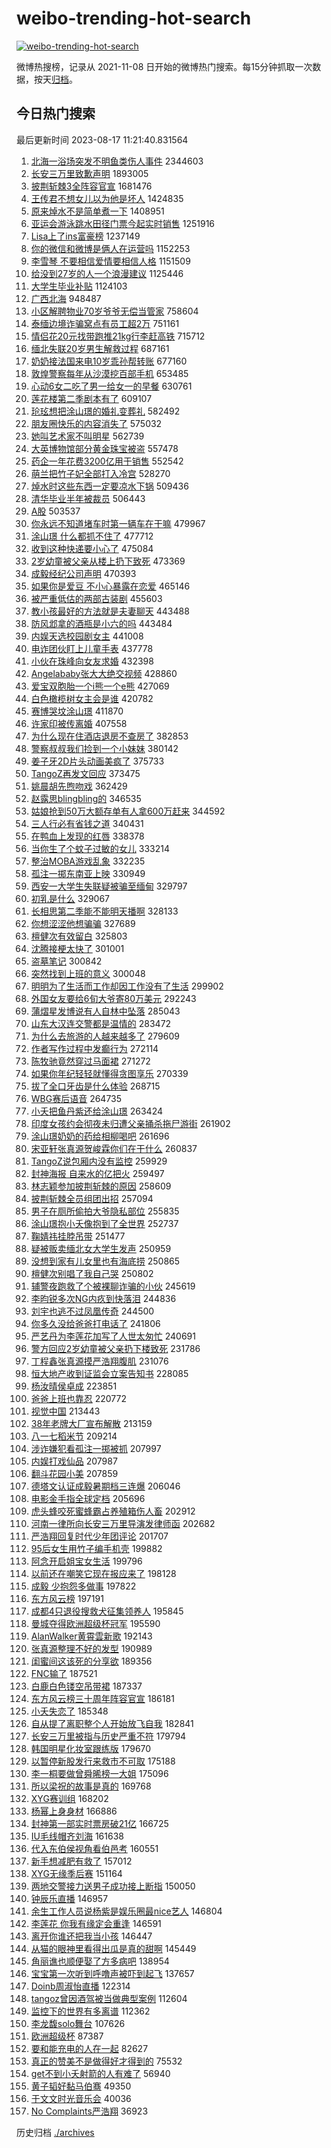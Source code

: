 # weibo-trending-hot-search

[![weibo-trending-hot-search](https://github.com/ameizi/weibo-trending-hot-search/actions/workflows/ci.yml/badge.svg)](https://github.com/ameizi/weibo-trending-hot-search/actions/workflows/ci.yml)

微博热搜榜，记录从 2021-11-08 日开始的微博热门搜索。每15分钟抓取一次数据，按天[归档](./archives)。

## 今日热门搜索

<!-- BEGIN --> 
最后更新时间 2023-08-17 11:21:40.831564 
1. [北海一浴场突发不明鱼类伤人事件](https://s.weibo.com/weibo?q=%23%E5%8C%97%E6%B5%B7%E4%B8%80%E6%B5%B4%E5%9C%BA%E7%AA%81%E5%8F%91%E4%B8%8D%E6%98%8E%E9%B1%BC%E7%B1%BB%E4%BC%A4%E4%BA%BA%E4%BA%8B%E4%BB%B6%23&t=31&band_rank=2&Refer=top) 2344603
1. [长安三万里致歉声明](https://s.weibo.com/weibo?q=%23%E9%95%BF%E5%AE%89%E4%B8%89%E4%B8%87%E9%87%8C%E8%87%B4%E6%AD%89%E5%A3%B0%E6%98%8E%23&t=31&band_rank=1&Refer=top) 1893005
1. [披荆斩棘3全阵容官宣](https://s.weibo.com/weibo?q=%23%E6%8A%AB%E8%8D%86%E6%96%A9%E6%A3%983%E5%85%A8%E9%98%B5%E5%AE%B9%E5%AE%98%E5%AE%A3%23&t=31&band_rank=14&Refer=top) 1681476
1. [王传君不想女儿以为他是坏人](https://s.weibo.com/weibo?q=%23%E7%8E%8B%E4%BC%A0%E5%90%9B%E4%B8%8D%E6%83%B3%E5%A5%B3%E5%84%BF%E4%BB%A5%E4%B8%BA%E4%BB%96%E6%98%AF%E5%9D%8F%E4%BA%BA%23&t=31&band_rank=2&Refer=top) 1424835
1. [原来焯水不是简单煮一下](https://s.weibo.com/weibo?q=%23%E5%8E%9F%E6%9D%A5%E7%84%AF%E6%B0%B4%E4%B8%8D%E6%98%AF%E7%AE%80%E5%8D%95%E7%85%AE%E4%B8%80%E4%B8%8B%23&t=31&band_rank=18&Refer=top) 1408951
1. [亚运会游泳跳水田径门票今起实时销售](https://s.weibo.com/weibo?q=%23%E4%BA%9A%E8%BF%90%E4%BC%9A%E6%B8%B8%E6%B3%B3%E8%B7%B3%E6%B0%B4%E7%94%B0%E5%BE%84%E9%97%A8%E7%A5%A8%E4%BB%8A%E8%B5%B7%E5%AE%9E%E6%97%B6%E9%94%80%E5%94%AE%23&t=31&band_rank=3&Refer=top) 1251916
1. [Lisa上了ins富豪榜](https://s.weibo.com/weibo?q=%23Lisa%E4%B8%8A%E4%BA%86ins%E5%AF%8C%E8%B1%AA%E6%A6%9C%23&t=31&band_rank=7&Refer=top) 1237149
1. [你的微信和微博是俩人在运营吗](https://s.weibo.com/weibo?q=%E4%BD%A0%E7%9A%84%E5%BE%AE%E4%BF%A1%E5%92%8C%E5%BE%AE%E5%8D%9A%E6%98%AF%E4%BF%A9%E4%BA%BA%E5%9C%A8%E8%BF%90%E8%90%A5%E5%90%97&t=31&band_rank=4&Refer=top) 1152253
1. [李雪琴 不要相信爱情要相信人格](https://s.weibo.com/weibo?q=%E6%9D%8E%E9%9B%AA%E7%90%B4%20%E4%B8%8D%E8%A6%81%E7%9B%B8%E4%BF%A1%E7%88%B1%E6%83%85%E8%A6%81%E7%9B%B8%E4%BF%A1%E4%BA%BA%E6%A0%BC&t=31&band_rank=4&Refer=top) 1151509
1. [给没到27岁的人一个浪漫建议](https://s.weibo.com/weibo?q=%E7%BB%99%E6%B2%A1%E5%88%B027%E5%B2%81%E7%9A%84%E4%BA%BA%E4%B8%80%E4%B8%AA%E6%B5%AA%E6%BC%AB%E5%BB%BA%E8%AE%AE&t=31&band_rank=2&Refer=top) 1125446
1. [大学生毕业补贴](https://s.weibo.com/weibo?q=%E5%A4%A7%E5%AD%A6%E7%94%9F%E6%AF%95%E4%B8%9A%E8%A1%A5%E8%B4%B4&t=31&band_rank=38&Refer=top) 1124103
1. [广西北海](https://s.weibo.com/weibo?q=%E5%B9%BF%E8%A5%BF%E5%8C%97%E6%B5%B7&t=31&band_rank=50&Refer=top) 948487
1. [小区解聘物业70岁爷爷无偿当管家](https://s.weibo.com/weibo?q=%23%E5%B0%8F%E5%8C%BA%E8%A7%A3%E8%81%98%E7%89%A9%E4%B8%9A70%E5%B2%81%E7%88%B7%E7%88%B7%E6%97%A0%E5%81%BF%E5%BD%93%E7%AE%A1%E5%AE%B6%23&t=31&band_rank=10&Refer=top) 758604
1. [泰缅边境诈骗窝点有员工超2万](https://s.weibo.com/weibo?q=%23%E6%B3%B0%E7%BC%85%E8%BE%B9%E5%A2%83%E8%AF%88%E9%AA%97%E7%AA%9D%E7%82%B9%E6%9C%89%E5%91%98%E5%B7%A5%E8%B6%852%E4%B8%87%23&t=31&band_rank=8&Refer=top) 751161
1. [情侣花20元找带跑推21kg行李赶高铁](https://s.weibo.com/weibo?q=%23%E6%83%85%E4%BE%A3%E8%8A%B120%E5%85%83%E6%89%BE%E5%B8%A6%E8%B7%91%E6%8E%A821kg%E8%A1%8C%E6%9D%8E%E8%B5%B6%E9%AB%98%E9%93%81%23&t=31&band_rank=34&Refer=top) 715712
1. [缅北失联20岁男生解救过程](https://s.weibo.com/weibo?q=%23%E7%BC%85%E5%8C%97%E5%A4%B1%E8%81%9420%E5%B2%81%E7%94%B7%E7%94%9F%E8%A7%A3%E6%95%91%E8%BF%87%E7%A8%8B%23&t=31&band_rank=5&Refer=top) 687161
1. [奶奶接法国来电10岁乖孙帮转账](https://s.weibo.com/weibo?q=%23%E5%A5%B6%E5%A5%B6%E6%8E%A5%E6%B3%95%E5%9B%BD%E6%9D%A5%E7%94%B510%E5%B2%81%E4%B9%96%E5%AD%99%E5%B8%AE%E8%BD%AC%E8%B4%A6%23&t=31&band_rank=9&Refer=top) 677160
1. [敦煌警察每年从沙漠挖百部手机](https://s.weibo.com/weibo?q=%23%E6%95%A6%E7%85%8C%E8%AD%A6%E5%AF%9F%E6%AF%8F%E5%B9%B4%E4%BB%8E%E6%B2%99%E6%BC%A0%E6%8C%96%E7%99%BE%E9%83%A8%E6%89%8B%E6%9C%BA%23&t=31&band_rank=37&Refer=top) 653485
1. [心动6女二吃了男一给女一的早餐](https://s.weibo.com/weibo?q=%23%E5%BF%83%E5%8A%A86%E5%A5%B3%E4%BA%8C%E5%90%83%E4%BA%86%E7%94%B7%E4%B8%80%E7%BB%99%E5%A5%B3%E4%B8%80%E7%9A%84%E6%97%A9%E9%A4%90%23&t=31&band_rank=6&Refer=top) 630761
1. [莲花楼第二季剧本有了](https://s.weibo.com/weibo?q=%23%E8%8E%B2%E8%8A%B1%E6%A5%BC%E7%AC%AC%E4%BA%8C%E5%AD%A3%E5%89%A7%E6%9C%AC%E6%9C%89%E4%BA%86%23&t=31&band_rank=7&Refer=top) 609107
1. [玱玹想把涂山璟的婚礼变葬礼](https://s.weibo.com/weibo?q=%23%E7%8E%B1%E7%8E%B9%E6%83%B3%E6%8A%8A%E6%B6%82%E5%B1%B1%E7%92%9F%E7%9A%84%E5%A9%9A%E7%A4%BC%E5%8F%98%E8%91%AC%E7%A4%BC%23&t=31&band_rank=19&Refer=top) 582492
1. [朋友圈快乐的内容消失了](https://s.weibo.com/weibo?q=%E6%9C%8B%E5%8F%8B%E5%9C%88%E5%BF%AB%E4%B9%90%E7%9A%84%E5%86%85%E5%AE%B9%E6%B6%88%E5%A4%B1%E4%BA%86&t=31&band_rank=8&Refer=top) 575032
1. [她叫艺术家不叫明星](https://s.weibo.com/weibo?q=%23%E5%A5%B9%E5%8F%AB%E8%89%BA%E6%9C%AF%E5%AE%B6%E4%B8%8D%E5%8F%AB%E6%98%8E%E6%98%9F%23&t=31&band_rank=26&Refer=top) 562739
1. [大英博物馆部分黄金珠宝被盗](https://s.weibo.com/weibo?q=%23%E5%A4%A7%E8%8B%B1%E5%8D%9A%E7%89%A9%E9%A6%86%E9%83%A8%E5%88%86%E9%BB%84%E9%87%91%E7%8F%A0%E5%AE%9D%E8%A2%AB%E7%9B%97%23&t=31&band_rank=22&Refer=top) 557478
1. [药企一年花费3200亿用于销售](https://s.weibo.com/weibo?q=%23%E8%8D%AF%E4%BC%81%E4%B8%80%E5%B9%B4%E8%8A%B1%E8%B4%B93200%E4%BA%BF%E7%94%A8%E4%BA%8E%E9%94%80%E5%94%AE%23&t=31&band_rank=18&Refer=top) 552542
1. [萌兰把竹子妃全部打入冷宫](https://s.weibo.com/weibo?q=%23%E8%90%8C%E5%85%B0%E6%8A%8A%E7%AB%B9%E5%AD%90%E5%A6%83%E5%85%A8%E9%83%A8%E6%89%93%E5%85%A5%E5%86%B7%E5%AE%AB%23&t=31&band_rank=20&Refer=top) 528270
1. [焯水时这些东西一定要凉水下锅](https://s.weibo.com/weibo?q=%E7%84%AF%E6%B0%B4%E6%97%B6%E8%BF%99%E4%BA%9B%E4%B8%9C%E8%A5%BF%E4%B8%80%E5%AE%9A%E8%A6%81%E5%87%89%E6%B0%B4%E4%B8%8B%E9%94%85&t=31&band_rank=39&Refer=top) 509436
1. [清华毕业半年被裁员](https://s.weibo.com/weibo?q=%E6%B8%85%E5%8D%8E%E6%AF%95%E4%B8%9A%E5%8D%8A%E5%B9%B4%E8%A2%AB%E8%A3%81%E5%91%98&t=31&band_rank=31&Refer=top) 506443
1. [A股](https://s.weibo.com/weibo?q=A%E8%82%A1&t=31&band_rank=13&Refer=top) 503537
1. [你永远不知道堵车时第一辆车在干嘛](https://s.weibo.com/weibo?q=%23%E4%BD%A0%E6%B0%B8%E8%BF%9C%E4%B8%8D%E7%9F%A5%E9%81%93%E5%A0%B5%E8%BD%A6%E6%97%B6%E7%AC%AC%E4%B8%80%E8%BE%86%E8%BD%A6%E5%9C%A8%E5%B9%B2%E5%98%9B%23&t=31&band_rank=49&Refer=top) 479967
1. [涂山璟 什么都抓不住了](https://s.weibo.com/weibo?q=%E6%B6%82%E5%B1%B1%E7%92%9F%20%E4%BB%80%E4%B9%88%E9%83%BD%E6%8A%93%E4%B8%8D%E4%BD%8F%E4%BA%86&t=31&band_rank=10&Refer=top) 477712
1. [收到这种快递要小心了](https://s.weibo.com/weibo?q=%E6%94%B6%E5%88%B0%E8%BF%99%E7%A7%8D%E5%BF%AB%E9%80%92%E8%A6%81%E5%B0%8F%E5%BF%83%E4%BA%86&t=31&band_rank=39&Refer=top) 475084
1. [2岁幼童被父亲从楼上扔下致死](https://s.weibo.com/weibo?q=%232%E5%B2%81%E5%B9%BC%E7%AB%A5%E8%A2%AB%E7%88%B6%E4%BA%B2%E4%BB%8E%E6%A5%BC%E4%B8%8A%E6%89%94%E4%B8%8B%E8%87%B4%E6%AD%BB%23&t=31&band_rank=11&Refer=top) 473369
1. [成毅经纪公司声明](https://s.weibo.com/weibo?q=%23%E6%88%90%E6%AF%85%E7%BB%8F%E7%BA%AA%E5%85%AC%E5%8F%B8%E5%A3%B0%E6%98%8E%23&t=31&band_rank=12&Refer=top) 470393
1. [如果你是爱豆 不小心暴露在恋爱](https://s.weibo.com/weibo?q=%E5%A6%82%E6%9E%9C%E4%BD%A0%E6%98%AF%E7%88%B1%E8%B1%86%20%E4%B8%8D%E5%B0%8F%E5%BF%83%E6%9A%B4%E9%9C%B2%E5%9C%A8%E6%81%8B%E7%88%B1&t=31&band_rank=12&Refer=top) 465146
1. [被严重低估的两部古装剧](https://s.weibo.com/weibo?q=%23%E8%A2%AB%E4%B8%A5%E9%87%8D%E4%BD%8E%E4%BC%B0%E7%9A%84%E4%B8%A4%E9%83%A8%E5%8F%A4%E8%A3%85%E5%89%A7%23&t=31&band_rank=13&Refer=top) 455603
1. [教小孩最好的方法就是夫妻聊天](https://s.weibo.com/weibo?q=%E6%95%99%E5%B0%8F%E5%AD%A9%E6%9C%80%E5%A5%BD%E7%9A%84%E6%96%B9%E6%B3%95%E5%B0%B1%E6%98%AF%E5%A4%AB%E5%A6%BB%E8%81%8A%E5%A4%A9&t=31&band_rank=31&Refer=top) 443488
1. [防风邶拿的酒瓶是小六的吗](https://s.weibo.com/weibo?q=%23%E9%98%B2%E9%A3%8E%E9%82%B6%E6%8B%BF%E7%9A%84%E9%85%92%E7%93%B6%E6%98%AF%E5%B0%8F%E5%85%AD%E7%9A%84%E5%90%97%23&t=31&band_rank=39&Refer=top) 443484
1. [内娱天选校园剧女主](https://s.weibo.com/weibo?q=%23%E5%86%85%E5%A8%B1%E5%A4%A9%E9%80%89%E6%A0%A1%E5%9B%AD%E5%89%A7%E5%A5%B3%E4%B8%BB%23&t=31&band_rank=18&Refer=top) 441008
1. [电诈团伙盯上儿童手表](https://s.weibo.com/weibo?q=%23%E7%94%B5%E8%AF%88%E5%9B%A2%E4%BC%99%E7%9B%AF%E4%B8%8A%E5%84%BF%E7%AB%A5%E6%89%8B%E8%A1%A8%23&t=31&band_rank=15&Refer=top) 437778
1. [小伙在珠峰向女友求婚](https://s.weibo.com/weibo?q=%23%E5%B0%8F%E4%BC%99%E5%9C%A8%E7%8F%A0%E5%B3%B0%E5%90%91%E5%A5%B3%E5%8F%8B%E6%B1%82%E5%A9%9A%23&t=31&band_rank=15&Refer=top) 432398
1. [Angelababy张大大绝交视频](https://s.weibo.com/weibo?q=%23Angelababy%E5%BC%A0%E5%A4%A7%E5%A4%A7%E7%BB%9D%E4%BA%A4%E8%A7%86%E9%A2%91%23&t=31&band_rank=14&Refer=top) 428860
1. [爱宝双胞胎一个i熊一个e熊](https://s.weibo.com/weibo?q=%23%E7%88%B1%E5%AE%9D%E5%8F%8C%E8%83%9E%E8%83%8E%E4%B8%80%E4%B8%AAi%E7%86%8A%E4%B8%80%E4%B8%AAe%E7%86%8A%23&t=31&band_rank=17&Refer=top) 427069
1. [白色橄榄树女主会是谁](https://s.weibo.com/weibo?q=%23%E7%99%BD%E8%89%B2%E6%A9%84%E6%A6%84%E6%A0%91%E5%A5%B3%E4%B8%BB%E4%BC%9A%E6%98%AF%E8%B0%81%23&t=31&band_rank=24&Refer=top) 420782
1. [赛博哭坟涂山璟](https://s.weibo.com/weibo?q=%E8%B5%9B%E5%8D%9A%E5%93%AD%E5%9D%9F%E6%B6%82%E5%B1%B1%E7%92%9F&t=31&band_rank=28&Refer=top) 411870
1. [许家印被传离婚](https://s.weibo.com/weibo?q=%23%E8%AE%B8%E5%AE%B6%E5%8D%B0%E8%A2%AB%E4%BC%A0%E7%A6%BB%E5%A9%9A%23&t=31&band_rank=25&Refer=top) 407558
1. [为什么现在住酒店退房不查房了](https://s.weibo.com/weibo?q=%23%E4%B8%BA%E4%BB%80%E4%B9%88%E7%8E%B0%E5%9C%A8%E4%BD%8F%E9%85%92%E5%BA%97%E9%80%80%E6%88%BF%E4%B8%8D%E6%9F%A5%E6%88%BF%E4%BA%86%23&t=31&band_rank=21&Refer=top) 382853
1. [警察叔叔我们捡到一个小妹妹](https://s.weibo.com/weibo?q=%23%E8%AD%A6%E5%AF%9F%E5%8F%94%E5%8F%94%E6%88%91%E4%BB%AC%E6%8D%A1%E5%88%B0%E4%B8%80%E4%B8%AA%E5%B0%8F%E5%A6%B9%E5%A6%B9%23&t=31&band_rank=23&Refer=top) 380142
1. [姜子牙2D片头动画美疯了](https://s.weibo.com/weibo?q=%E5%A7%9C%E5%AD%90%E7%89%992D%E7%89%87%E5%A4%B4%E5%8A%A8%E7%94%BB%E7%BE%8E%E7%96%AF%E4%BA%86&t=31&band_rank=31&Refer=top) 375733
1. [TangoZ再发文回应](https://s.weibo.com/weibo?q=%23TangoZ%E5%86%8D%E5%8F%91%E6%96%87%E5%9B%9E%E5%BA%94%23&t=31&band_rank=11&Refer=top) 373475
1. [姚晨胡先煦吻戏](https://s.weibo.com/weibo?q=%23%E5%A7%9A%E6%99%A8%E8%83%A1%E5%85%88%E7%85%A6%E5%90%BB%E6%88%8F%23&t=31&band_rank=14&Refer=top) 362429
1. [赵露思blingbling的](https://s.weibo.com/weibo?q=%23%E8%B5%B5%E9%9C%B2%E6%80%9Dblingbling%E7%9A%84%23&t=31&band_rank=16&Refer=top) 346535
1. [姑娘抢到50万大额存单有人拿600万赶来](https://s.weibo.com/weibo?q=%23%E5%A7%91%E5%A8%98%E6%8A%A2%E5%88%B050%E4%B8%87%E5%A4%A7%E9%A2%9D%E5%AD%98%E5%8D%95%E6%9C%89%E4%BA%BA%E6%8B%BF600%E4%B8%87%E8%B5%B6%E6%9D%A5%23&t=31&band_rank=21&Refer=top) 344592
1. [三人行必有省钱之道](https://s.weibo.com/weibo?q=%23%E4%B8%89%E4%BA%BA%E8%A1%8C%E5%BF%85%E6%9C%89%E7%9C%81%E9%92%B1%E4%B9%8B%E9%81%93%23&t=31&band_rank=25&Refer=top) 340431
1. [在鸭血上发现的红唇](https://s.weibo.com/weibo?q=%23%E5%9C%A8%E9%B8%AD%E8%A1%80%E4%B8%8A%E5%8F%91%E7%8E%B0%E7%9A%84%E7%BA%A2%E5%94%87%23&t=31&band_rank=17&Refer=top) 338378
1. [当你生了个蚊子过敏的女儿](https://s.weibo.com/weibo?q=%23%E5%BD%93%E4%BD%A0%E7%94%9F%E4%BA%86%E4%B8%AA%E8%9A%8A%E5%AD%90%E8%BF%87%E6%95%8F%E7%9A%84%E5%A5%B3%E5%84%BF%23&t=31&band_rank=24&Refer=top) 333214
1. [整治MOBA游戏乱象](https://s.weibo.com/weibo?q=%23%E6%95%B4%E6%B2%BBMOBA%E6%B8%B8%E6%88%8F%E4%B9%B1%E8%B1%A1%23&t=31&band_rank=19&Refer=top) 332235
1. [孤注一掷东南亚上映](https://s.weibo.com/weibo?q=%23%E5%AD%A4%E6%B3%A8%E4%B8%80%E6%8E%B7%E4%B8%9C%E5%8D%97%E4%BA%9A%E4%B8%8A%E6%98%A0%23&t=31&band_rank=22&Refer=top) 330949
1. [西安一大学生失联疑被骗至缅甸](https://s.weibo.com/weibo?q=%23%E8%A5%BF%E5%AE%89%E4%B8%80%E5%A4%A7%E5%AD%A6%E7%94%9F%E5%A4%B1%E8%81%94%E7%96%91%E8%A2%AB%E9%AA%97%E8%87%B3%E7%BC%85%E7%94%B8%23&t=31&band_rank=48&Refer=top) 329797
1. [初乳是什么](https://s.weibo.com/weibo?q=%E5%88%9D%E4%B9%B3%E6%98%AF%E4%BB%80%E4%B9%88&t=31&band_rank=31&Refer=top) 329067
1. [长相思第二季能不能明天播啊](https://s.weibo.com/weibo?q=%23%E9%95%BF%E7%9B%B8%E6%80%9D%E7%AC%AC%E4%BA%8C%E5%AD%A3%E8%83%BD%E4%B8%8D%E8%83%BD%E6%98%8E%E5%A4%A9%E6%92%AD%E5%95%8A%23&t=31&band_rank=18&Refer=top) 328133
1. [你想涩涩他想骗骗](https://s.weibo.com/weibo?q=%23%E4%BD%A0%E6%83%B3%E6%B6%A9%E6%B6%A9%E4%BB%96%E6%83%B3%E9%AA%97%E9%AA%97%23&t=31&band_rank=40&Refer=top) 327689
1. [檀健次有效留白](https://s.weibo.com/weibo?q=%23%E6%AA%80%E5%81%A5%E6%AC%A1%E6%9C%89%E6%95%88%E7%95%99%E7%99%BD%23&t=31&band_rank=27&Refer=top) 325803
1. [沈腾接梗太快了](https://s.weibo.com/weibo?q=%23%E6%B2%88%E8%85%BE%E6%8E%A5%E6%A2%97%E5%A4%AA%E5%BF%AB%E4%BA%86%23&t=31&band_rank=24&Refer=top) 301001
1. [盗墓笔记](https://s.weibo.com/weibo?q=%E7%9B%97%E5%A2%93%E7%AC%94%E8%AE%B0&t=31&band_rank=22&Refer=top) 300842
1. [突然找到上班的意义](https://s.weibo.com/weibo?q=%23%E7%AA%81%E7%84%B6%E6%89%BE%E5%88%B0%E4%B8%8A%E7%8F%AD%E7%9A%84%E6%84%8F%E4%B9%89%23&t=31&band_rank=23&Refer=top) 300048
1. [明明为了生活而工作却因工作没有了生活](https://s.weibo.com/weibo?q=%E6%98%8E%E6%98%8E%E4%B8%BA%E4%BA%86%E7%94%9F%E6%B4%BB%E8%80%8C%E5%B7%A5%E4%BD%9C%E5%8D%B4%E5%9B%A0%E5%B7%A5%E4%BD%9C%E6%B2%A1%E6%9C%89%E4%BA%86%E7%94%9F%E6%B4%BB&t=31&band_rank=34&Refer=top) 299902
1. [外国女友要给6旬大爷寄80万美元](https://s.weibo.com/weibo?q=%23%E5%A4%96%E5%9B%BD%E5%A5%B3%E5%8F%8B%E8%A6%81%E7%BB%996%E6%97%AC%E5%A4%A7%E7%88%B7%E5%AF%8480%E4%B8%87%E7%BE%8E%E5%85%83%23&t=31&band_rank=34&Refer=top) 292243
1. [蒲熠星发博说有人自林中坠落](https://s.weibo.com/weibo?q=%23%E8%92%B2%E7%86%A0%E6%98%9F%E5%8F%91%E5%8D%9A%E8%AF%B4%E6%9C%89%E4%BA%BA%E8%87%AA%E6%9E%97%E4%B8%AD%E5%9D%A0%E8%90%BD%23&t=31&band_rank=41&Refer=top) 285043
1. [山东大汉连交警都是温情的](https://s.weibo.com/weibo?q=%23%E5%B1%B1%E4%B8%9C%E5%A4%A7%E6%B1%89%E8%BF%9E%E4%BA%A4%E8%AD%A6%E9%83%BD%E6%98%AF%E6%B8%A9%E6%83%85%E7%9A%84%23&t=31&band_rank=18&Refer=top) 283472
1. [为什么去旅游的人越来越多了](https://s.weibo.com/weibo?q=%23%E4%B8%BA%E4%BB%80%E4%B9%88%E5%8E%BB%E6%97%85%E6%B8%B8%E7%9A%84%E4%BA%BA%E8%B6%8A%E6%9D%A5%E8%B6%8A%E5%A4%9A%E4%BA%86%23&t=31&band_rank=23&Refer=top) 279609
1. [作者写作过程中发癫行为](https://s.weibo.com/weibo?q=%E4%BD%9C%E8%80%85%E5%86%99%E4%BD%9C%E8%BF%87%E7%A8%8B%E4%B8%AD%E5%8F%91%E7%99%AB%E8%A1%8C%E4%B8%BA&t=31&band_rank=33&Refer=top) 272114
1. [陈牧驰竟然穿过马面裙](https://s.weibo.com/weibo?q=%23%E9%99%88%E7%89%A7%E9%A9%B0%E7%AB%9F%E7%84%B6%E7%A9%BF%E8%BF%87%E9%A9%AC%E9%9D%A2%E8%A3%99%23&t=31&band_rank=32&Refer=top) 271272
1. [如果你年纪轻轻就懂得贪图享乐](https://s.weibo.com/weibo?q=%E5%A6%82%E6%9E%9C%E4%BD%A0%E5%B9%B4%E7%BA%AA%E8%BD%BB%E8%BD%BB%E5%B0%B1%E6%87%82%E5%BE%97%E8%B4%AA%E5%9B%BE%E4%BA%AB%E4%B9%90&t=31&band_rank=29&Refer=top) 270339
1. [拔了全口牙齿是什么体验](https://s.weibo.com/weibo?q=%23%E6%8B%94%E4%BA%86%E5%85%A8%E5%8F%A3%E7%89%99%E9%BD%BF%E6%98%AF%E4%BB%80%E4%B9%88%E4%BD%93%E9%AA%8C%23&t=31&band_rank=20&Refer=top) 268715
1. [WBG赛后语音](https://s.weibo.com/weibo?q=WBG%E8%B5%9B%E5%90%8E%E8%AF%AD%E9%9F%B3&t=31&band_rank=32&Refer=top) 264735
1. [小夭把鱼丹紫还给涂山璟](https://s.weibo.com/weibo?q=%23%E5%B0%8F%E5%A4%AD%E6%8A%8A%E9%B1%BC%E4%B8%B9%E7%B4%AB%E8%BF%98%E7%BB%99%E6%B6%82%E5%B1%B1%E7%92%9F%23&t=31&band_rank=26&Refer=top) 263424
1. [印度女孩约会彻夜未归遭父亲捅杀拖尸游街](https://s.weibo.com/weibo?q=%23%E5%8D%B0%E5%BA%A6%E5%A5%B3%E5%AD%A9%E7%BA%A6%E4%BC%9A%E5%BD%BB%E5%A4%9C%E6%9C%AA%E5%BD%92%E9%81%AD%E7%88%B6%E4%BA%B2%E6%8D%85%E6%9D%80%E6%8B%96%E5%B0%B8%E6%B8%B8%E8%A1%97%23&t=31&band_rank=25&Refer=top) 261902
1. [涂山璟奶奶的药给相柳喝吧](https://s.weibo.com/weibo?q=%23%E6%B6%82%E5%B1%B1%E7%92%9F%E5%A5%B6%E5%A5%B6%E7%9A%84%E8%8D%AF%E7%BB%99%E7%9B%B8%E6%9F%B3%E5%96%9D%E5%90%A7%23&t=31&band_rank=26&Refer=top) 261696
1. [宋亚轩张真源贺峻霖你们在干什么](https://s.weibo.com/weibo?q=%23%E5%AE%8B%E4%BA%9A%E8%BD%A9%E5%BC%A0%E7%9C%9F%E6%BA%90%E8%B4%BA%E5%B3%BB%E9%9C%96%E4%BD%A0%E4%BB%AC%E5%9C%A8%E5%B9%B2%E4%BB%80%E4%B9%88%23&t=31&band_rank=27&Refer=top) 260837
1. [TangoZ说包厢内没有监控](https://s.weibo.com/weibo?q=%23TangoZ%E8%AF%B4%E5%8C%85%E5%8E%A2%E5%86%85%E6%B2%A1%E6%9C%89%E7%9B%91%E6%8E%A7%23&t=31&band_rank=46&Refer=top) 259929
1. [封神海报 自来水的亿把火](https://s.weibo.com/weibo?q=%E5%B0%81%E7%A5%9E%E6%B5%B7%E6%8A%A5%20%E8%87%AA%E6%9D%A5%E6%B0%B4%E7%9A%84%E4%BA%BF%E6%8A%8A%E7%81%AB&t=31&band_rank=28&Refer=top) 259497
1. [林志颖参加披荆斩棘的原因](https://s.weibo.com/weibo?q=%23%E6%9E%97%E5%BF%97%E9%A2%96%E5%8F%82%E5%8A%A0%E6%8A%AB%E8%8D%86%E6%96%A9%E6%A3%98%E7%9A%84%E5%8E%9F%E5%9B%A0%23&t=31&band_rank=31&Refer=top) 258609
1. [披荆斩棘全员组团出招](https://s.weibo.com/weibo?q=%23%E6%8A%AB%E8%8D%86%E6%96%A9%E6%A3%98%E5%85%A8%E5%91%98%E7%BB%84%E5%9B%A2%E5%87%BA%E6%8B%9B%23&t=31&band_rank=28&Refer=top) 257094
1. [男子在厕所偷拍大爷隐私部位](https://s.weibo.com/weibo?q=%23%E7%94%B7%E5%AD%90%E5%9C%A8%E5%8E%95%E6%89%80%E5%81%B7%E6%8B%8D%E5%A4%A7%E7%88%B7%E9%9A%90%E7%A7%81%E9%83%A8%E4%BD%8D%23&t=31&band_rank=33&Refer=top) 255835
1. [涂山璟抱小夭像抱到了全世界](https://s.weibo.com/weibo?q=%23%E6%B6%82%E5%B1%B1%E7%92%9F%E6%8A%B1%E5%B0%8F%E5%A4%AD%E5%83%8F%E6%8A%B1%E5%88%B0%E4%BA%86%E5%85%A8%E4%B8%96%E7%95%8C%23&t=31&band_rank=36&Refer=top) 252737
1. [鞠婧祎挂脖吊带](https://s.weibo.com/weibo?q=%23%E9%9E%A0%E5%A9%A7%E7%A5%8E%E6%8C%82%E8%84%96%E5%90%8A%E5%B8%A6%23&t=31&band_rank=29&Refer=top) 251477
1. [疑被贩卖缅北女大学生发声](https://s.weibo.com/weibo?q=%23%E7%96%91%E8%A2%AB%E8%B4%A9%E5%8D%96%E7%BC%85%E5%8C%97%E5%A5%B3%E5%A4%A7%E5%AD%A6%E7%94%9F%E5%8F%91%E5%A3%B0%23&t=31&band_rank=30&Refer=top) 250959
1. [没想到家有儿女里也有海底捞](https://s.weibo.com/weibo?q=%23%E6%B2%A1%E6%83%B3%E5%88%B0%E5%AE%B6%E6%9C%89%E5%84%BF%E5%A5%B3%E9%87%8C%E4%B9%9F%E6%9C%89%E6%B5%B7%E5%BA%95%E6%8D%9E%23&t=31&band_rank=32&Refer=top) 250865
1. [檀健次别唱了我自己哭](https://s.weibo.com/weibo?q=%23%E6%AA%80%E5%81%A5%E6%AC%A1%E5%88%AB%E5%94%B1%E4%BA%86%E6%88%91%E8%87%AA%E5%B7%B1%E5%93%AD%23&t=31&band_rank=33&Refer=top) 250802
1. [辅警夜跑救了个被裸聊诈骗的小伙](https://s.weibo.com/weibo?q=%23%E8%BE%85%E8%AD%A6%E5%A4%9C%E8%B7%91%E6%95%91%E4%BA%86%E4%B8%AA%E8%A2%AB%E8%A3%B8%E8%81%8A%E8%AF%88%E9%AA%97%E7%9A%84%E5%B0%8F%E4%BC%99%23&t=31&band_rank=46&Refer=top) 245619
1. [李昀锐多次NG内疚到快落泪](https://s.weibo.com/weibo?q=%23%E6%9D%8E%E6%98%80%E9%94%90%E5%A4%9A%E6%AC%A1NG%E5%86%85%E7%96%9A%E5%88%B0%E5%BF%AB%E8%90%BD%E6%B3%AA%23&t=31&band_rank=40&Refer=top) 244836
1. [刘宇也逃不过凤凰传奇](https://s.weibo.com/weibo?q=%23%E5%88%98%E5%AE%87%E4%B9%9F%E9%80%83%E4%B8%8D%E8%BF%87%E5%87%A4%E5%87%B0%E4%BC%A0%E5%A5%87%23&t=31&band_rank=40&Refer=top) 244500
1. [你多久没给爸爸打电话了](https://s.weibo.com/weibo?q=%23%E4%BD%A0%E5%A4%9A%E4%B9%85%E6%B2%A1%E7%BB%99%E7%88%B8%E7%88%B8%E6%89%93%E7%94%B5%E8%AF%9D%E4%BA%86%23&t=31&band_rank=33&Refer=top) 241806
1. [严艺丹为李莲花加写了人世太匆忙](https://s.weibo.com/weibo?q=%23%E4%B8%A5%E8%89%BA%E4%B8%B9%E4%B8%BA%E6%9D%8E%E8%8E%B2%E8%8A%B1%E5%8A%A0%E5%86%99%E4%BA%86%E4%BA%BA%E4%B8%96%E5%A4%AA%E5%8C%86%E5%BF%99%23&t=31&band_rank=26&Refer=top) 240691
1. [警方回应2岁幼童被父亲扔下楼致死](https://s.weibo.com/weibo?q=%23%E8%AD%A6%E6%96%B9%E5%9B%9E%E5%BA%942%E5%B2%81%E5%B9%BC%E7%AB%A5%E8%A2%AB%E7%88%B6%E4%BA%B2%E6%89%94%E4%B8%8B%E6%A5%BC%E8%87%B4%E6%AD%BB%23&t=31&band_rank=50&Refer=top) 231786
1. [丁程鑫张真源摸严浩翔腹肌](https://s.weibo.com/weibo?q=%23%E4%B8%81%E7%A8%8B%E9%91%AB%E5%BC%A0%E7%9C%9F%E6%BA%90%E6%91%B8%E4%B8%A5%E6%B5%A9%E7%BF%94%E8%85%B9%E8%82%8C%23&t=31&band_rank=37&Refer=top) 231076
1. [恒大地产收到证监会立案告知书](https://s.weibo.com/weibo?q=%23%E6%81%92%E5%A4%A7%E5%9C%B0%E4%BA%A7%E6%94%B6%E5%88%B0%E8%AF%81%E7%9B%91%E4%BC%9A%E7%AB%8B%E6%A1%88%E5%91%8A%E7%9F%A5%E4%B9%A6%23&t=31&band_rank=37&Refer=top) 228085
1. [杨汝晴侯卓成](https://s.weibo.com/weibo?q=%E6%9D%A8%E6%B1%9D%E6%99%B4%E4%BE%AF%E5%8D%93%E6%88%90&t=31&band_rank=41&Refer=top) 223851
1. [爸爸上班也靠忍](https://s.weibo.com/weibo?q=%23%E7%88%B8%E7%88%B8%E4%B8%8A%E7%8F%AD%E4%B9%9F%E9%9D%A0%E5%BF%8D%23&t=31&band_rank=38&Refer=top) 220772
1. [视觉中国](https://s.weibo.com/weibo?q=%E8%A7%86%E8%A7%89%E4%B8%AD%E5%9B%BD&t=31&band_rank=39&Refer=top) 213443
1. [38年老牌大厂宣布解散](https://s.weibo.com/weibo?q=%2338%E5%B9%B4%E8%80%81%E7%89%8C%E5%A4%A7%E5%8E%82%E5%AE%A3%E5%B8%83%E8%A7%A3%E6%95%A3%23&t=31&band_rank=32&Refer=top) 213159
1. [八一七稻米节](https://s.weibo.com/weibo?q=%23%E5%85%AB%E4%B8%80%E4%B8%83%E7%A8%BB%E7%B1%B3%E8%8A%82%23&t=31&band_rank=19&Refer=top) 209214
1. [涉诈嫌犯看孤注一掷被抓](https://s.weibo.com/weibo?q=%23%E6%B6%89%E8%AF%88%E5%AB%8C%E7%8A%AF%E7%9C%8B%E5%AD%A4%E6%B3%A8%E4%B8%80%E6%8E%B7%E8%A2%AB%E6%8A%93%23&t=31&band_rank=50&Refer=top) 207997
1. [内娱打戏仙品](https://s.weibo.com/weibo?q=%23%E5%86%85%E5%A8%B1%E6%89%93%E6%88%8F%E4%BB%99%E5%93%81%23&t=31&band_rank=46&Refer=top) 207987
1. [翻斗花园小美](https://s.weibo.com/weibo?q=%E7%BF%BB%E6%96%97%E8%8A%B1%E5%9B%AD%E5%B0%8F%E7%BE%8E&t=31&band_rank=39&Refer=top) 207859
1. [德塔文认证成毅暑期档三连爆](https://s.weibo.com/weibo?q=%23%E5%BE%B7%E5%A1%94%E6%96%87%E8%AE%A4%E8%AF%81%E6%88%90%E6%AF%85%E6%9A%91%E6%9C%9F%E6%A1%A3%E4%B8%89%E8%BF%9E%E7%88%86%23&t=31&band_rank=33&Refer=top) 206046
1. [电影金手指全球定档](https://s.weibo.com/weibo?q=%23%E7%94%B5%E5%BD%B1%E9%87%91%E6%89%8B%E6%8C%87%E5%85%A8%E7%90%83%E5%AE%9A%E6%A1%A3%23&t=31&band_rank=35&Refer=top) 205696
1. [虎头蜂咬死蜜蜂霸占养殖箱伤人畜](https://s.weibo.com/weibo?q=%23%E8%99%8E%E5%A4%B4%E8%9C%82%E5%92%AC%E6%AD%BB%E8%9C%9C%E8%9C%82%E9%9C%B8%E5%8D%A0%E5%85%BB%E6%AE%96%E7%AE%B1%E4%BC%A4%E4%BA%BA%E7%95%9C%23&t=31&band_rank=49&Refer=top) 202912
1. [河南一律所向长安三万里导演发律师函](https://s.weibo.com/weibo?q=%23%E6%B2%B3%E5%8D%97%E4%B8%80%E5%BE%8B%E6%89%80%E5%90%91%E9%95%BF%E5%AE%89%E4%B8%89%E4%B8%87%E9%87%8C%E5%AF%BC%E6%BC%94%E5%8F%91%E5%BE%8B%E5%B8%88%E5%87%BD%23&t=31&band_rank=41&Refer=top) 202682
1. [严浩翔回复时代少年团评论](https://s.weibo.com/weibo?q=%23%E4%B8%A5%E6%B5%A9%E7%BF%94%E5%9B%9E%E5%A4%8D%E6%97%B6%E4%BB%A3%E5%B0%91%E5%B9%B4%E5%9B%A2%E8%AF%84%E8%AE%BA%23&t=31&band_rank=45&Refer=top) 201707
1. [95后女生用竹子编手机壳](https://s.weibo.com/weibo?q=%2395%E5%90%8E%E5%A5%B3%E7%94%9F%E7%94%A8%E7%AB%B9%E5%AD%90%E7%BC%96%E6%89%8B%E6%9C%BA%E5%A3%B3%23&t=31&band_rank=39&Refer=top) 199882
1. [阿念开启姐宝女生活](https://s.weibo.com/weibo?q=%23%E9%98%BF%E5%BF%B5%E5%BC%80%E5%90%AF%E5%A7%90%E5%AE%9D%E5%A5%B3%E7%94%9F%E6%B4%BB%23&t=31&band_rank=44&Refer=top) 199796
1. [以前还在嘲笑它现在报应来了](https://s.weibo.com/weibo?q=%E4%BB%A5%E5%89%8D%E8%BF%98%E5%9C%A8%E5%98%B2%E7%AC%91%E5%AE%83%E7%8E%B0%E5%9C%A8%E6%8A%A5%E5%BA%94%E6%9D%A5%E4%BA%86&t=31&band_rank=47&Refer=top) 198128
1. [成毅 少抱怨多做事](https://s.weibo.com/weibo?q=%E6%88%90%E6%AF%85%20%E5%B0%91%E6%8A%B1%E6%80%A8%E5%A4%9A%E5%81%9A%E4%BA%8B&t=31&band_rank=33&Refer=top) 197822
1. [东方风云榜](https://s.weibo.com/weibo?q=%E4%B8%9C%E6%96%B9%E9%A3%8E%E4%BA%91%E6%A6%9C&t=31&band_rank=44&Refer=top) 197191
1. [成都4只退役搜救犬征集领养人](https://s.weibo.com/weibo?q=%23%E6%88%90%E9%83%BD4%E5%8F%AA%E9%80%80%E5%BD%B9%E6%90%9C%E6%95%91%E7%8A%AC%E5%BE%81%E9%9B%86%E9%A2%86%E5%85%BB%E4%BA%BA%23&t=31&band_rank=45&Refer=top) 195845
1. [曼城夺得欧洲超级杯冠军](https://s.weibo.com/weibo?q=%23%E6%9B%BC%E5%9F%8E%E5%A4%BA%E5%BE%97%E6%AC%A7%E6%B4%B2%E8%B6%85%E7%BA%A7%E6%9D%AF%E5%86%A0%E5%86%9B%23&t=31&band_rank=50&Refer=top) 195590
1. [AlanWalker黄霄雲新歌](https://s.weibo.com/weibo?q=AlanWalker%E9%BB%84%E9%9C%84%E9%9B%B2%E6%96%B0%E6%AD%8C&t=31&band_rank=39&Refer=top) 192143
1. [张真源整理不好的发型](https://s.weibo.com/weibo?q=%23%E5%BC%A0%E7%9C%9F%E6%BA%90%E6%95%B4%E7%90%86%E4%B8%8D%E5%A5%BD%E7%9A%84%E5%8F%91%E5%9E%8B%23&t=31&band_rank=33&Refer=top) 190989
1. [闺蜜间这该死的分享欲](https://s.weibo.com/weibo?q=%E9%97%BA%E8%9C%9C%E9%97%B4%E8%BF%99%E8%AF%A5%E6%AD%BB%E7%9A%84%E5%88%86%E4%BA%AB%E6%AC%B2&t=31&band_rank=40&Refer=top) 189356
1. [FNC输了](https://s.weibo.com/weibo?q=FNC%E8%BE%93%E4%BA%86&t=31&band_rank=35&Refer=top) 187521
1. [白鹿白色镂空吊带裙](https://s.weibo.com/weibo?q=%23%E7%99%BD%E9%B9%BF%E7%99%BD%E8%89%B2%E9%95%82%E7%A9%BA%E5%90%8A%E5%B8%A6%E8%A3%99%23&t=31&band_rank=41&Refer=top) 187337
1. [东方风云榜三十周年阵容官宣](https://s.weibo.com/weibo?q=%23%E4%B8%9C%E6%96%B9%E9%A3%8E%E4%BA%91%E6%A6%9C%E4%B8%89%E5%8D%81%E5%91%A8%E5%B9%B4%E9%98%B5%E5%AE%B9%E5%AE%98%E5%AE%A3%23&t=31&band_rank=40&Refer=top) 186181
1. [小夭失恋了](https://s.weibo.com/weibo?q=%23%E5%B0%8F%E5%A4%AD%E5%A4%B1%E6%81%8B%E4%BA%86%23&t=31&band_rank=43&Refer=top) 185348
1. [自从提了离职整个人开始放飞自我](https://s.weibo.com/weibo?q=%E8%87%AA%E4%BB%8E%E6%8F%90%E4%BA%86%E7%A6%BB%E8%81%8C%E6%95%B4%E4%B8%AA%E4%BA%BA%E5%BC%80%E5%A7%8B%E6%94%BE%E9%A3%9E%E8%87%AA%E6%88%91&t=31&band_rank=50&Refer=top) 182841
1. [长安三万里被指与历史严重不符](https://s.weibo.com/weibo?q=%23%E9%95%BF%E5%AE%89%E4%B8%89%E4%B8%87%E9%87%8C%E8%A2%AB%E6%8C%87%E4%B8%8E%E5%8E%86%E5%8F%B2%E4%B8%A5%E9%87%8D%E4%B8%8D%E7%AC%A6%23&t=31&band_rank=49&Refer=top) 179794
1. [韩国明星化妆室跟练版](https://s.weibo.com/weibo?q=%E9%9F%A9%E5%9B%BD%E6%98%8E%E6%98%9F%E5%8C%96%E5%A6%86%E5%AE%A4%E8%B7%9F%E7%BB%83%E7%89%88&t=31&band_rank=45&Refer=top) 179670
1. [以暂停新股发行来救市不可取](https://s.weibo.com/weibo?q=%23%E4%BB%A5%E6%9A%82%E5%81%9C%E6%96%B0%E8%82%A1%E5%8F%91%E8%A1%8C%E6%9D%A5%E6%95%91%E5%B8%82%E4%B8%8D%E5%8F%AF%E5%8F%96%23&t=31&band_rank=40&Refer=top) 175188
1. [李一桐要做曾舜晞榜一大姐](https://s.weibo.com/weibo?q=%23%E6%9D%8E%E4%B8%80%E6%A1%90%E8%A6%81%E5%81%9A%E6%9B%BE%E8%88%9C%E6%99%9E%E6%A6%9C%E4%B8%80%E5%A4%A7%E5%A7%90%23&t=31&band_rank=37&Refer=top) 175096
1. [所以梁祝的故事是真的](https://s.weibo.com/weibo?q=%E6%89%80%E4%BB%A5%E6%A2%81%E7%A5%9D%E7%9A%84%E6%95%85%E4%BA%8B%E6%98%AF%E7%9C%9F%E7%9A%84&t=31&band_rank=35&Refer=top) 169768
1. [XYG赛训组](https://s.weibo.com/weibo?q=XYG%E8%B5%9B%E8%AE%AD%E7%BB%84&t=31&band_rank=38&Refer=top) 168202
1. [杨幂上身身材](https://s.weibo.com/weibo?q=%23%E6%9D%A8%E5%B9%82%E4%B8%8A%E8%BA%AB%E8%BA%AB%E6%9D%90%23&t=31&band_rank=42&Refer=top) 166886
1. [封神第一部实时票房破21亿](https://s.weibo.com/weibo?q=%23%E5%B0%81%E7%A5%9E%E7%AC%AC%E4%B8%80%E9%83%A8%E5%AE%9E%E6%97%B6%E7%A5%A8%E6%88%BF%E7%A0%B421%E4%BA%BF%23&t=31&band_rank=41&Refer=top) 166725
1. [IU毛线帽齐刘海](https://s.weibo.com/weibo?q=%23IU%E6%AF%9B%E7%BA%BF%E5%B8%BD%E9%BD%90%E5%88%98%E6%B5%B7%23&t=31&band_rank=30&Refer=top) 161638
1. [代入东伯侯视角看伯邑考](https://s.weibo.com/weibo?q=%E4%BB%A3%E5%85%A5%E4%B8%9C%E4%BC%AF%E4%BE%AF%E8%A7%86%E8%A7%92%E7%9C%8B%E4%BC%AF%E9%82%91%E8%80%83&t=31&band_rank=50&Refer=top) 160551
1. [新手想减肥有救了](https://s.weibo.com/weibo?q=%E6%96%B0%E6%89%8B%E6%83%B3%E5%87%8F%E8%82%A5%E6%9C%89%E6%95%91%E4%BA%86&t=31&band_rank=40&Refer=top) 157012
1. [XYG无缘季后赛](https://s.weibo.com/weibo?q=XYG%E6%97%A0%E7%BC%98%E5%AD%A3%E5%90%8E%E8%B5%9B&t=31&band_rank=47&Refer=top) 151164
1. [两地交警接力送男子成功接上断指](https://s.weibo.com/weibo?q=%23%E4%B8%A4%E5%9C%B0%E4%BA%A4%E8%AD%A6%E6%8E%A5%E5%8A%9B%E9%80%81%E7%94%B7%E5%AD%90%E6%88%90%E5%8A%9F%E6%8E%A5%E4%B8%8A%E6%96%AD%E6%8C%87%23&t=31&band_rank=49&Refer=top) 150050
1. [钟辰乐直播](https://s.weibo.com/weibo?q=%23%E9%92%9F%E8%BE%B0%E4%B9%90%E7%9B%B4%E6%92%AD%23&t=31&band_rank=43&Refer=top) 146957
1. [余生工作人员说杨紫是娱乐圈最nice艺人](https://s.weibo.com/weibo?q=%23%E4%BD%99%E7%94%9F%E5%B7%A5%E4%BD%9C%E4%BA%BA%E5%91%98%E8%AF%B4%E6%9D%A8%E7%B4%AB%E6%98%AF%E5%A8%B1%E4%B9%90%E5%9C%88%E6%9C%80nice%E8%89%BA%E4%BA%BA%23&t=31&band_rank=44&Refer=top) 146804
1. [李莲花 你我有缘定会重逢](https://s.weibo.com/weibo?q=%E6%9D%8E%E8%8E%B2%E8%8A%B1%20%E4%BD%A0%E6%88%91%E6%9C%89%E7%BC%98%E5%AE%9A%E4%BC%9A%E9%87%8D%E9%80%A2&t=31&band_rank=45&Refer=top) 146591
1. [离开你谁还把我当小孩](https://s.weibo.com/weibo?q=%E7%A6%BB%E5%BC%80%E4%BD%A0%E8%B0%81%E8%BF%98%E6%8A%8A%E6%88%91%E5%BD%93%E5%B0%8F%E5%AD%A9&t=31&band_rank=46&Refer=top) 146447
1. [从猫的眼神里看得出瓜是真的甜啊](https://s.weibo.com/weibo?q=%E4%BB%8E%E7%8C%AB%E7%9A%84%E7%9C%BC%E7%A5%9E%E9%87%8C%E7%9C%8B%E5%BE%97%E5%87%BA%E7%93%9C%E6%98%AF%E7%9C%9F%E7%9A%84%E7%94%9C%E5%95%8A&t=31&band_rank=48&Refer=top) 145449
1. [角丽谯也顺便娶了方多病吧](https://s.weibo.com/weibo?q=%23%E8%A7%92%E4%B8%BD%E8%B0%AF%E4%B9%9F%E9%A1%BA%E4%BE%BF%E5%A8%B6%E4%BA%86%E6%96%B9%E5%A4%9A%E7%97%85%E5%90%A7%23&t=31&band_rank=45&Refer=top) 138954
1. [宝宝第一次听到呼噜声被吓到起飞](https://s.weibo.com/weibo?q=%23%E5%AE%9D%E5%AE%9D%E7%AC%AC%E4%B8%80%E6%AC%A1%E5%90%AC%E5%88%B0%E5%91%BC%E5%99%9C%E5%A3%B0%E8%A2%AB%E5%90%93%E5%88%B0%E8%B5%B7%E9%A3%9E%23&t=31&band_rank=49&Refer=top) 137657
1. [Doinb周淑怡直播](https://s.weibo.com/weibo?q=%23Doinb%E5%91%A8%E6%B7%91%E6%80%A1%E7%9B%B4%E6%92%AD%23&t=31&band_rank=45&Refer=top) 122314
1. [tangoz曾因酒驾被当做典型案例](https://s.weibo.com/weibo?q=%23tangoz%E6%9B%BE%E5%9B%A0%E9%85%92%E9%A9%BE%E8%A2%AB%E5%BD%93%E5%81%9A%E5%85%B8%E5%9E%8B%E6%A1%88%E4%BE%8B%23&t=31&band_rank=44&Refer=top) 112604
1. [监控下的世界有多离谱](https://s.weibo.com/weibo?q=%E7%9B%91%E6%8E%A7%E4%B8%8B%E7%9A%84%E4%B8%96%E7%95%8C%E6%9C%89%E5%A4%9A%E7%A6%BB%E8%B0%B1&t=31&band_rank=50&Refer=top) 112362
1. [李龙馥solo舞台](https://s.weibo.com/weibo?q=%23%E6%9D%8E%E9%BE%99%E9%A6%A5solo%E8%88%9E%E5%8F%B0%23&t=31&band_rank=18&Refer=top) 107626
1. [欧洲超级杯](https://s.weibo.com/weibo?q=%23%E6%AC%A7%E6%B4%B2%E8%B6%85%E7%BA%A7%E6%9D%AF%23&t=31&band_rank=44&Refer=top) 87387
1. [要和能充电的人在一起](https://s.weibo.com/weibo?q=%E8%A6%81%E5%92%8C%E8%83%BD%E5%85%85%E7%94%B5%E7%9A%84%E4%BA%BA%E5%9C%A8%E4%B8%80%E8%B5%B7&t=31&band_rank=50&Refer=top) 82627
1. [真正的赞美不是做得好才得到的](https://s.weibo.com/weibo?q=%E7%9C%9F%E6%AD%A3%E7%9A%84%E8%B5%9E%E7%BE%8E%E4%B8%8D%E6%98%AF%E5%81%9A%E5%BE%97%E5%A5%BD%E6%89%8D%E5%BE%97%E5%88%B0%E7%9A%84&t=31&band_rank=28&Refer=top) 75532
1. [get不到小夭射箭的人有难了](https://s.weibo.com/weibo?q=get%E4%B8%8D%E5%88%B0%E5%B0%8F%E5%A4%AD%E5%B0%84%E7%AE%AD%E7%9A%84%E4%BA%BA%E6%9C%89%E9%9A%BE%E4%BA%86&t=31&band_rank=46&Refer=top) 56940
1. [黄子韬好黏马伯骞](https://s.weibo.com/weibo?q=%23%E9%BB%84%E5%AD%90%E9%9F%AC%E5%A5%BD%E9%BB%8F%E9%A9%AC%E4%BC%AF%E9%AA%9E%23&t=31&band_rank=42&Refer=top) 49350
1. [于文文时光音乐会](https://s.weibo.com/weibo?q=%23%E4%BA%8E%E6%96%87%E6%96%87%E6%97%B6%E5%85%89%E9%9F%B3%E4%B9%90%E4%BC%9A%23&t=31&band_rank=50&Refer=top) 40036
1. [No Complaints严浩翔](https://s.weibo.com/weibo?q=No%20Complaints%E4%B8%A5%E6%B5%A9%E7%BF%94&t=31&band_rank=49&Refer=top) 36923
<!-- END -->

历史归档 [./archives](./archives)

